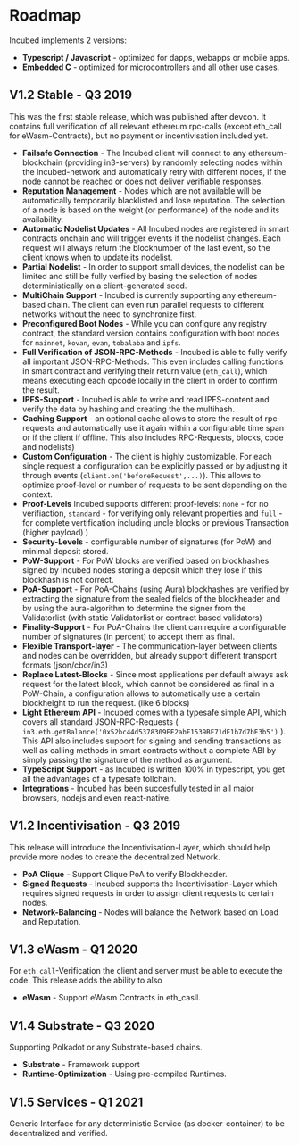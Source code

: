 # Roadmap

Incubed implements 2 versions: 
 - **Typescript / Javascript** - optimized for dapps, webapps or mobile apps.
 - **Embedded C** - optimized for microcontrollers and all other use cases.  

## V1.2 Stable - Q3 2019

This was the first stable release, which was published after devcon. It contains full verification of all relevant ethereum rpc-calls (except eth_call for eWasm-Contracts), but no payment or incentivisation included yet.

- **Failsafe Connection** - The Incubed client will connect to any ethereum-blockchain (providing in3-servers) by randomly selecting nodes within the Incubed-network and automatically retry with different nodes, if the node cannot be reached or does not deliver verifiable responses.
- **Reputation Management** - Nodes which are not available will be automatically temporarily blacklisted and lose reputation. The selection of a node is based on the weight (or performance) of the node and its availability. 
- **Automatic Nodelist Updates** - All Incubed nodes are registered in smart contracts onchain and will trigger events if the nodelist changes. Each request will always return the blocknumber of the last event, so the client knows when to update its nodelist.
- **Partial Nodelist** - In order to support small devices, the nodelist can be limited and still be fully verfied by basing the selection of nodes deterministically on a client-generated seed.
- **MultiChain Support** - Incubed is currently supporting any ethereum-based chain. The client can even run parallel requests to different networks without the need to synchronize first.
- **Preconfigured Boot Nodes** - While you can configure any registry contract, the standard version contains configuration with boot nodes for `mainnet`, `kovan`, `evan`, `tobalaba` and `ipfs`.
- **Full Verification of JSON-RPC-Methods** - Incubed is able to fully verify all important JSON-RPC-Methods. This even includes calling functions in smart contract and verifying their return value (`eth_call`), which means executing each opcode locally in the client in order to confirm the result.  
- **IPFS-Support** - Incubed is able to write and read IPFS-content and verify the data by hashing and creating the the multihash.
- **Caching Support** - an optional cache allows to store the result of rpc-requests and automatically use it again within a configurable time span or if the client if offline. This also includes RPC-Requests, blocks, code and nodelists)
- **Custom Configuration** - The client is highly customizable. For each single request a configuration can be explicitly passed or by adjusting it through events (`client.on('beforeRequest',...)`). This allows  to optimize proof-level or number of requests to be sent depending on the context.
- **Proof-Levels** Incubed supports different proof-levels: `none` -  for no verifiaction, `standard` - for verifying only relevant properties and  `full` - for complete vertification including uncle blocks or previous Transaction (higher payload) )
- **Security-Levels** - configurable number of signatures (for PoW) and minimal deposit stored.
- **PoW-Support** - For PoW blocks are verified based on blockhashes signed by Incubed nodes storing a deposit which they lose if this blockhash is not correct.
- **PoA-Support** - For PoA-Chains (using Aura) blockhashes are verified by extracting the signature from the sealed fields of the blockheader and by using the aura-algorithm to determine the signer from the Validatorlist (with static Validatorlist or contract based validators) 
- **Finality-Support** - For PoA-Chains the client can require a configurable number of signatures (in percent) to accept them as final.
- **Flexible Transport-layer** - The communication-layer between clients and nodes can be overridden, but already support different transport formats (json/cbor/in3)
- **Replace Latest-Blocks** - Since most applications per default always ask request for the latest block, which cannot be considered as final in a PoW-Chain, a configuration allows to automatically use a certain blockheight to run the request. (like 6 blocks)
- **Light Ethereum API** - Incubed comes with a typesafe simple API, which covers all standard JSON-RPC-Requests ( `in3.eth.getBalance('0x52bc44d5378309EE2abF1539BF71dE1b7d7bE3b5')` ). This API also includes support for signing and sending transactions as well as calling methods in smart contracts without a complete ABI by simply passing the signature of the method as argument.
- **TypeScript Support** - as Incubed is written 100% in typescript, you get all the advantages of a typesafe tollchain.
- **Integrations** -  Incubed has been succesfully tested in all major browsers, nodejs and even react-native.

## V1.2 Incentivisation - Q3 2019

This release will introduce the Incentivisation-Layer, which should help provide more nodes to create the decentralized Network. 

- **PoA Clique** - Support Clique PoA to verify Blockheader.
- **Signed Requests** - Incubed supports the Incentivisation-Layer which requires signed requests in order to assign client requests to certain nodes.
- **Network-Balancing** - Nodes will balance the Network based on Load and Reputation.

## V1.3 eWasm - Q1 2020

For `eth_call`-Verification the client and server must be able to execute the code. This release adds the ability to also 

- **eWasm** - Support eWasm Contracts in eth_casll.

## V1.4 Substrate - Q3 2020

Supporting Polkadot or any Substrate-based chains.

- **Substrate** - Framework support
- **Runtime-Optimization** - Using pre-compiled Runtimes. 

## V1.5 Services - Q1 2021

Generic Interface for any deterministic Service (as docker-container) to be decentralized and verified.



